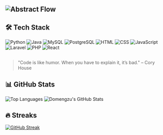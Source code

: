 ## ![Abstract Flow](https://media.giphy.com/media/xT9IgG50Fb7Mi0prBC/giphy.gif)
<!--I am Domenick Mahusay(he/his/him) a BSIT student, currently focusing on mastering the basics and fundamentals of programming.-->
<!--![Coding Cat GIF](https://media.giphy.com/media/JIX9t2j0ZTN9S/giphy.gif)-->
<!--![Coding GIF](https://media.giphy.com/media/qgQUggAC3Pfv687qPC/giphy.gif)-->
<!--## ![Excited Developer](https://media.giphy.com/media/3o7aD2saalBwwftBIY/giphy.gif)
<!--
- 🪶 I am currently exploring all of the things I haven't been done yet.
  
 ### 🌱 Learning Journey
Currently diving into:
- 🧠 Web Development
- 📱 Mobile App Development with Flutter
-->
## 🛠 Tech Stack
![Python](https://img.shields.io/badge/Python-3776AB?style=for-the-badge&logo=python&logoColor=white)
![Java](https://img.shields.io/badge/Java-007396?style=for-the-badge&logo=java&logoColor=white)
![MySQL](https://img.shields.io/badge/MySQL-4479A1?style=for-the-badge&logo=mysql&logoColor=white)
![PostgreSQL](https://img.shields.io/badge/PostgreSQL-336791?style=for-the-badge&logo=postgresql&logoColor=white)
![HTML](https://img.shields.io/badge/HTML5-E34F26?style=for-the-badge&logo=html5&logoColor=white)
![CSS](https://img.shields.io/badge/CSS3-1572B6?style=for-the-badge&logo=css3&logoColor=white)
![JavaScript](https://img.shields.io/badge/JavaScript-F7DF1E?style=for-the-badge&logo=javascript&logoColor=black)
![Laravel](https://img.shields.io/badge/Laravel-FF2D20?style=for-the-badge&logo=laravel&logoColor=white)
![PHP](https://img.shields.io/badge/PHP-777BB4?style=for-the-badge&logo=php&logoColor=white)
![React](https://img.shields.io/badge/React-61DAFB?style=for-the-badge&logo=react&logoColor=black)

##
> "Code is like humor. When you have to explain it, it’s bad."
> – Cory House

## 📊 GitHub Stats

![Top Languages](https://github-readme-stats.vercel.app/api/top-langs/?username=domengzu&layout=compact&theme=highcontrast&hide_border=true) ![Domengzu's GitHub Stats](https://github-readme-stats.vercel.app/api?username=domengzu&show_icons=true&theme=highcontrast&border_radius=10&hide_border=true)

## 🔥 Streaks
[![GitHub Streak](https://streak-stats.demolab.com?user=domengzu&theme=highcontrast&hide_border=true)](https://git.io/streak-stats)

<!-- ### 🏆 Trophies
[![trophy](https://github-profile-trophy.vercel.app/?username=domengzu&theme=onedark&no-frame=true)](https://github.com/ryo-ma/github-profile-trophy)-->
